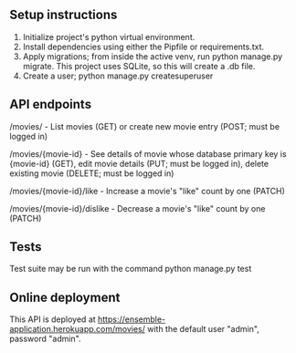 ## Setup instructions
1. Initialize project's python virtual environment.
2. Install dependencies using either the Pipfile or requirements.txt.
3. Apply migrations; from inside the active venv, run python manage.py migrate. This project uses SQLite, so this will create a .db file.
4. Create a user; python manage.py createsuperuser

## API endpoints
  /movies/ - List movies (GET) or create new movie entry (POST; must be logged in)

  /movies/{movie-id} - See details of movie whose database primary key is {movie-id} (GET), edit movie details (PUT; must be logged in), delete existing movie (DELETE; must be logged in)
  
  /movies/{movie-id}/like - Increase a movie's "like" count by one (PATCH)
  
  /movies/{movie-id}/dislike - Decrease a movie's "like" count by one (PATCH)
  

## Tests
Test suite may be run with the command python manage.py test

## Online deployment
This API is deployed at https://ensemble-application.herokuapp.com/movies/ with the default user "admin", password "admin".
